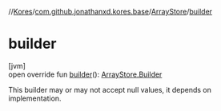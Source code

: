 //[Kores](../../../index.md)/[com.github.jonathanxd.kores.base](../index.md)/[ArrayStore](index.md)/[builder](builder.md)

# builder

[jvm]\
open override fun [builder](builder.md)(): [ArrayStore.Builder](-builder/index.md)

This builder may or may not accept null values, it depends on implementation.
